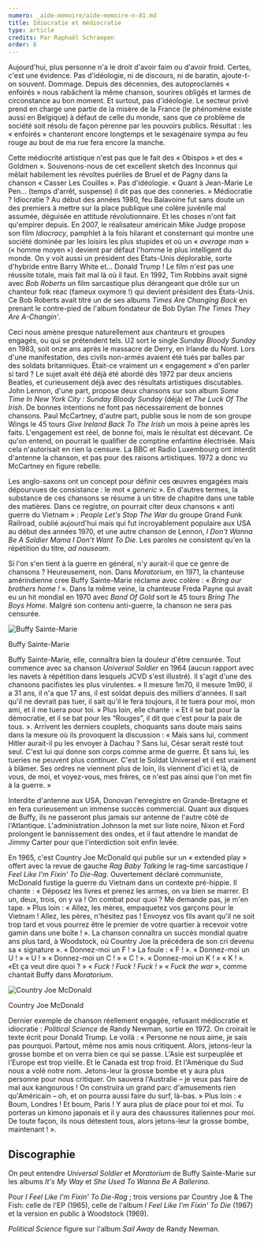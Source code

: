 ```yaml
---
numero: _aide-memoire/aide-memoire-n-81.md
title: Idiocratie et médiocratie
type: article
credits: Par Raphaël Schraepen
order: 8
---
```

Aujourd'hui, plus personne n'a le droit d'avoir faim ou d'avoir froid. Certes, c'est une évidence. Pas d'idéologie, ni de discours, ni de baratin, ajoute-t-on souvent. Dommage. Depuis des décennies, des autoproclamés « enfoirés » nous rabâchent la même chanson, sourires obligés et larmes de circonstance au bon moment. Et surtout, pas d'idéologie. Le secteur privé prend en charge une partie de la misère de la France (le phénomène existe aussi en Belgique) à défaut de celle du monde, sans que ce problème de société soit résolu de façon pérenne par les pouvoirs publics. Résultat : les « enfoirés » chanteront encore longtemps et le sexagénaire sympa au feu rouge au bout de ma rue fera encore la manche.

Cette médiocrité artistique n'est pas que le fait des « Obispos » et des « Goldmen ». Souvenons-nous de cet excellent sketch des Inconnus qui mêlait habilement les révoltes puériles de Bruel et de Pagny dans la chanson « Casser Les Couilles ». Pas d'idéologie. « Quant à Jean-Marie Le Pen... (temps d'arrêt, suspense) il dit pas que des conneries. » Médiocratie ? Idiocratie ? Au début des années 1980, feu Balavoine fut sans doute un des premiers à mettre sur la place publique une colère juvénile mal assumée, déguisée en attitude révolutionnaire. Et les choses n'ont fait qu'empirer depuis. En 2007, le réalisateur américain Mike Judge propose son film _Idiocracy_, pamphlet à la fois hilarant et consternant qui montre une société dominée par les loisirs les plus stupides et où un « _average man_ » (« homme moyen ») devient par défaut l'homme le plus intelligent du monde. On y voit aussi un président des États-Unis déplorable, sorte d'hybride entre Barry White et... Donald Trump ! Le film n'est pas une réussite totale, mais fait mal là où il faut. En 1992, Tim Robbins avait signé avec _Bob Roberts_ un film sarcastique plus dérangeant que drôle sur un chanteur folk réac (fameux oxymore !) qui devient président des États-Unis. Ce Bob Roberts avait titré un de ses albums _Times Are Changing Back_ en prenant le contre-pied de l'album fondateur de Bob Dylan _The Times They Are A-Changin'_.

Ceci nous amène presque naturellement aux chanteurs et groupes engagés, ou qui se prétendent tels. U2 sort le single _Sunday Bloody Sunday_ en 1983, soit onze ans après le massacre de Derry, en Irlande du Nord. Lors d'une manifestation, des civils non-armés avaient été tués par balles par des soldats britanniques. Était-ce vraiment un « engagement » d'en parler si tard ? Le sujet avait été déjà été abordé dès 1972 par deux anciens Beatles, et curieusement déjà avec des résultats artistiques discutables. John Lennon, d'une part, propose deux chansons sur son album _Some Time In New York City : Sunday Bloody Sunday_ (déjà) et _The Luck Of The Irish_. De bonnes intentions ne font pas nécessairement de bonnes chansons. Paul McCartney, d'autre part, publie sous le nom de son groupe Wings le 45 tours _Give Ireland Back To The Irish_ un mois à peine après les faits. L'engagement est réel, de bonne foi, mais le résultat est décevant. Ce qu'on entend, on pourrait le qualifier de comptine enfantine électrisée. Mais cela n'autorisait en rien la censure. La BBC et Radio Luxembourg ont interdit d'antenne la chanson, et pas pour des raisons artistiques. 1972 a donc vu McCartney en figure rebelle.

Les anglo-saxons ont un concept pour définir ces œuvres engagées mais dépourvues de consistance : le mot « _generic_ ». En d'autres termes, la substance de ces chansons se résume à un titre de chapitre dans une table des matières. Dans ce registre, on pourrait citer deux chansons « anti guerre du Vietnam » : _People Let's Stop The War_ du groupe Grand Funk Railroad, oublié aujourd'hui mais qui fut incroyablement populaire aux USA au début des années 1970, et une autre chanson de Lennon, _I Don't Wanna Be A Soldier Mama I Don't Want To Die_. Les paroles ne consistent qu'en la répétition du titre, _ad nauseam_.

Si l'on s'en tient à la guerre en général, n'y aurait-il que ce genre de chansons ? Heureusement, non. Dans _Moratorium_, en 1971, la chanteuse amérindienne cree Buffy Sainte-Marie réclame avec colère : « _Bring our brothers home !_ ». Dans la même veine, la chanteuse Freda Payne qui avait eu un hit mondial en 1970 avec _Band Of Gold_ sort le 45 tours _Bring The Boys Home_. Malgré son contenu anti-guerre, la chanson ne sera pas censurée.

![Buffy Sainte-Marie](/assets/uploads/am-81-buffy-sainte-marie.jpg)

<span class="img-copyright"> Buffy Sainte-Marie </span>

Buffy Sainte-Marie, elle, connaîtra bien la douleur d'être censurée. Tout commence avec sa chanson _Universal Soldier_ en 1964 (aucun rapport avec les navets à répétition dans lesquels JCVD s'est illustré). Il s'agit d'une des chansons pacifistes les plus virulentes. « Il mesure 1m70, il mesure 1m90, il a 31 ans, il n'a que 17 ans, il est soldat depuis des milliers d'années. Il sait qu'il ne devrait pas tuer, il sait qu'il le fera toujours, il te tuera pour moi, mon ami, et il me tuera pour toi. » Plus loin, elle chante : « Et il se bat pour la démocratie, et il se bat pour les “Rouges”, il dit que c'est pour la paix de tous. ». Arrivent les derniers couplets, choquants sans doute mais sains dans la mesure où ils provoquent la discussion : « Mais sans lui, comment Hitler aurait-il pu les envoyer à Dachau ? Sans lui, César serait resté tout seul. C'est lui qui donne son corps comme arme de guerre. Et sans lui, les tueries ne peuvent plus continuer. C'est le Soldat Universel et il est vraiment à blâmer. Ses ordres ne viennent plus de loin, ils viennent d'ici et là, de vous, de moi, et voyez-vous, mes frères, ce n'est pas ainsi que l'on met fin à la guerre. »

Interdite d'antenne aux USA, Donovan l'enregistre en Grande-Bretagne et en fera curieusement un immense succès commercial. Quant aux disques de Buffy, ils ne passeront plus jamais sur antenne de l'autre côté de l'Atlantique. L'administration Johnson la met sur liste noire, Nixon et Ford prolongent le bannissement des ondes, et il faut attendre le mandat de Jimmy Carter pour que l'interdiction soit enfin levée.

En 1965, c'est Country Joe McDonald qui publie sur un « extended play » offert avec la revue de gauche _Rag Baby Talking_ le rag-time sarcastique _I Feel Like I'm Fixin' To Die-Rag_. Ouvertement déclaré communiste, McDonald fustige la guerre du Vietnam dans un contexte pré-hippie. Il chante : « Déposez les livres et prenez les armes, on va bien se marrer. Et un, deux, trois, on y va ! On combat pour quoi ? Me demande pas, je m'en tape. » Plus loin : « Allez, les mères, empaquetez vos garçons pour le Vietnam ! Allez, les pères, n'hésitez pas ! Envoyez vos fils avant qu'il ne soit trop tard et vous pourrez être le premier de votre quartier à recevoir votre gamin dans une boîte ! ». La chanson connaîtra un succès mondial quatre ans plus tard, à Woodstock, où Country Joe la précédera de son cri devenu sa « signature ». « Donnez-moi un F ! » La foule : « F ! ». « Donnez-moi un U ! » « U ! » « Donnez-moi un C ! » « C ! ». « Donnez-moi un K ! » « K ! ». «Et ça veut dire quoi ? » « _Fuck ! Fuck ! Fuck !_ » « _Fuck the war_ », comme chantait Buffy dans _Moratorium_.

![Country Joe McDonald](/assets/uploads/am-81-country-joe-mcdonald.jpg)

<span class="img-copyright"> Country Joe McDonald </span>

Dernier exemple de chanson réellement engagée, refusant médiocratie et idiocratie : _Political Science_ de Randy Newman, sortie en 1972. On croirait le texte écrit pour Donald Trump. Le voilà : « Personne ne nous aime, je sais pas pourquoi. Partout, même nos amis nous critiquent. Alors, jetons-leur la grosse bombe et on verra bien ce qui se passe. L'Asie est surpeuplée et l'Europe est trop vieille. Et le Canada est trop froid. Et l'Amérique du Sud nous a volé notre nom. Jetons-leur la grosse bombe et y aura plus personne pour nous critiquer. On sauvera l'Australie – je veux pas faire de mal aux kangourous ! On construira un grand parc d'amusements rien qu'Américain – oh, et on pourra aussi faire du surf, là-bas. » Plus loin : « Boum, Londres ! Et boum, Paris ! Y aura plus de place pour toi et moi. Tu porteras un kimono japonais et il y aura des chaussures italiennes pour moi. De toute façon, ils nous détestent tous, alors jetons-leur la grosse bombe, maintenant ! ».

## Discographie

On peut entendre _Universal Soldier_ et _Moratorium_ de Buffy Sainte-Marie sur les albums _It's My Way_ et _She Used To Wanna Be A Ballerina_.

Pour _I Feel Like I'm Fixin' To Die-Rag_ ; trois versions par Country Joe & The Fish: celle de l'EP (1965), celle de l'album _I Feel Like I'm Fixin' To Die_ (1967) et la version en public à Woodstock (1969).

_Political Science_ figure sur l'album _Sail Away_ de Randy Newman.
